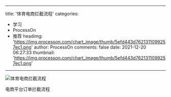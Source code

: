 
---
title: '体育电商拦截流程'
categories: 
 - 学习
 - ProcessOn
 - 推荐
headimg: 'https://img.processon.com/chart_image/thumb/5efd443d7621311099257ec1.png'
author: ProcessOn
comments: false
date: 2021-12-20 06:27:33
thumbnail: 'https://img.processon.com/chart_image/thumb/5efd443d7621311099257ec1.png'
---

<div>   
<img class="thumb" alt="体育电商拦截流程" src="https://img.processon.com/chart_image/thumb/5efd443d7621311099257ec1.png" referrerpolicy="no-referrer">
<p>电商平台订单拦截流程</p>  
</div>
            